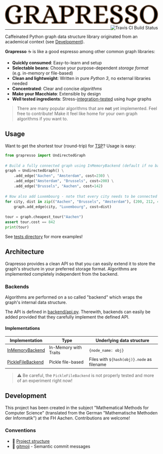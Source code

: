<a href="https://git.io/grapresso" target="_blank">
    <img alt="Grapresso Logo" src=".github/logo.png" width="512" width="64">
</a>
<a href="https://travis-ci.org/kdevo/grapresso" target="_blank">
    <img align="right" alt="Travis CI Build Status" src="https://travis-ci.org/kdevo/grapresso.svg?branch=master">
</a>

---

Caffeinated Python graph data structure library originated from an academical context (see [Development](#Development)).
 
**Grapresso** :coffee: is like a good espresso among other common graph libraries:

- **Quickly consumed**: Easy-to-learn and setup
- **Selectable beans**: Choose your purpose-dependent *storage format* (e.g. in-memory or file-based)
- **Clean and lightweight**: Written in pure *Python 3*, no external libraries needed
- **Concentrated**: Clear and concise *algorithms*
- **Make your Macchiato**: Extensible by design
- **Well tested ingredients**: Stress-[integration-tested](https://github.com/kdevo/grapresso-it) using *huge* graphs

> There are many popular algorithms that are **not** yet implemented.
Feel free to contribute! Make it feel like home for your own graph algorithms if you want to.

## Usage

Want to get the shortest tour (round-trip) for [TSP](https://en.wikipedia.org/wiki/Travelling_salesman_problem)? Usage is easy:

```python
from grapresso import UndirectedGraph

# Build a fully connected graph using InMemoryBackend (default if no backend is given):
graph = UndirectedGraph() \
    .add_edge("Aachen", "Amsterdam", cost=230) \
    .add_edge("Amsterdam", "Brussels", cost=200) \
    .add_edge("Brussels", "Aachen", cost=142)

# Now also add Luxembourg - note that every city needs to be connected to it for the graph to stay fully connected:
for city, dist in zip(("Aachen", "Brussels", "Amsterdam"), (200, 212, 420)):
    graph.add_edge(city, "Luxembourg", cost=dist)

tour = graph.cheapest_tour("Aachen")
assert tour.cost == 842
print(tour)
```

See [tests directory](tests) for more examples!

## Architecture

Grapresso provides a clean API so that you can easily extend it to store the graph's structure in your preferred storage format.
Algorithms are implemented completely independent from the backend.

### Backends
Algorithms are performed on a so called "backend" which wraps the graph's internal data structure.

The API is defined in [backend/api.py](grapresso/backend/api.py). Therewith, backends can easily be added provided that they carefully implement the defined API.

#### Implementations
Implementation         | Type                           | Underlying data structure                   
---------------------- | ------------------------------- | -------------------------------
[InMemoryBackend](/grapresso/backend/memory.py)           | In-Memory with Traits          | `{node_name: obj}`             
[PickleFileBackend](/grapresso/backend/file.py)           | Pickle file-based              | Files with `${hash(obj)}.node` as filename

> :warning: Be careful, the `PickleFileBackend` is not properly tested and more of an experiment right now!

## Development

This project has been created in the subject "Mathematical Methods for Computer Science" (translated from the German "Mathematische Methoden der Informatik")  at the FH Aachen.
Contributions are welcome!

### Conventions
- :deciduous_tree: [Project structure](https://docs.python-guide.org/writing/structure/)
- :beers: [gitmoji](https://gitmoji.carloscuesta.me/) - Semantic commit messages